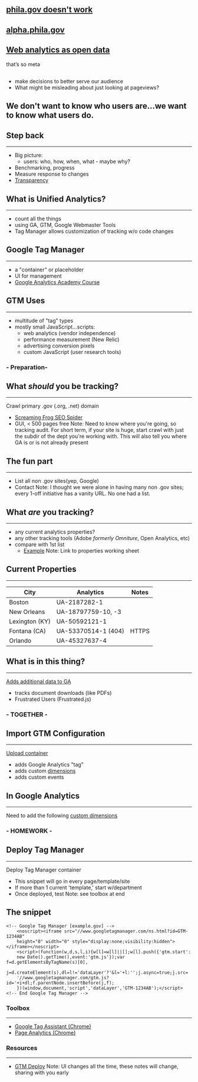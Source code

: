 ## 
<!-- .slide: data-background="waterbill_080515.gif" -->



## [phila.gov doesn't work](http://phila.gov)



## [alpha.phila.gov](http://alpha.phila.gov)



## [Web analytics as open data](http://analytics.usa.gov)
that’s so meta


## 
- make decisions to better serve our audience
- What might be misleading about just looking at pageviews?



## We don't want to know who users are…we want to know what users do.



## Step back
---
- Big picture: 
	- users: who, how, when, what - maybe why?
- Benchmarking, progress
- Measure response to changes
- [Transparency](http://analytics.usa.gov)



## What is Unified Analytics?
---
- count all the things
- using GA, GTM, Google Webmaster Tools
- Tag Manager allows customization of tracking w/o code changes



## Google Tag Manager
---
- a "container" or placeholder
- UI for management
- [Google Analytics Academy Course](https://analyticsacademy.withgoogle.com/course05/preview)



## GTM Uses
---
- multitude of "tag" types
- mostly small JavaScript...scripts:
	- web analytics (vendor independence)
	- performance measurement (New Relic)
	- advertising conversion pixels
	- custom JavaScript (user research tools)



### - Preparation-
## What *should* you be tracking?
---
Crawl primary .gov (.org, .net) domain
- [Screaming Frog SEO Spider](http://www.screamingfrog.co.uk/seo-spider/)
- GUI, < 500 pages free
Note: Need to know where you're going, so tracking audit. For short term, if your site is huge, start crawl with just the subdir of the dept you're working with. This will also tell you where GA is or is not already present




## The fun part
---
- List all non .gov sites(yep, Google)
- Contact 
Note: I thought we were alone in having many non .gov sites; every 1-off initiative has a vanity URL. No one had a list.



<!-- .slide: <iframe data-src="http://hakim.se"></iframe> -->
## What *are* you tracking?
---
- any current analytics properties?
- any other tracking tools (Adobe _formerly Omniture_, Open Analytics, etc)
- compare with 1st list
	- [Example](https://pulse.cio.gov/analytics/domains/)
Note: Link to properties working sheet 



## Current Properties
---
City | Analytics | Notes
------ | -------- | -------- 
Boston | UA-2187282-1 | 
New Orleans | UA-18797759-10, -3  | 
Lexington (KY) | UA-50592121-1 | 
Fontana (CA) | UA-53370514-1 (404) | HTTPS
Orlando | UA-45327637-4 | 



## What is in this thing?
---
[Adds additional data to GA](http://www.simoahava.com/analytics/improve-data-collection-with-four-custom-dimensions/)
- tracks document downloads (like PDFs)
- Frustrated Users (Frustrated.js)



### - TOGETHER -
## Import GTM Configuration 
---
[Upload container](https://raw.githubusercontent.com/laurenancona/analytics-cfa/gh-pages/unified-analytics.json)
- adds Google Analytics "tag"
- adds custom [dimensions](https://support.google.com/analytics/answer/1033861?hl=en)
- adds custom events
	


## In Google Analytics
---
Need to add the following [custom dimensions](img/custom-dimension.gif)



### - HOMEWORK -
## Deploy Tag Manager
---
Deploy Tag Manager container
- This snippet will go in every page/template/site
- If more than 1 current 'template,' start w/department
- Once deployed, test
Note: see toolbox at end



## The snippet
	<!-- Google Tag Manager [example.gov] -->
		<noscript><iframe src="//www.googletagmanager.com/ns.html?id=GTM-1234AB"
		height="0" width="0" style="display:none;visibility:hidden"></iframe></noscript>
		<script>(function(w,d,s,l,i){w[l]=w[l]||[];w[l].push({'gtm.start':
		new Date().getTime(),event:'gtm.js'});var f=d.getElementsByTagName(s)[0],
		j=d.createElement(s),dl=l!='dataLayer'?'&l='+l:'';j.async=true;j.src=
		'//www.googletagmanager.com/gtm.js?id='+i+dl;f.parentNode.insertBefore(j,f);
		})(window,document,'script','dataLayer','GTM-1234AB');</script>
	<!-- End Google Tag Manager -->



### Toolbox
---
- [Google Tag Assistant (Chrome)](https://chrome.google.com/webstore/detail/tag-assistant-by-google/kejbdjndbnbjgmefkgdddjlbokphdefk?hl=en)
- [Page Analytics (Chrome)](https://chrome.google.com/webstore/detail/page-analytics-by-google/fnbdnhhicmebfgdgglcdacdapkcihcoh)




### Resources
---
- [GTM Deploy](https://github.com/laurenancona/unified-analytics/blob/gh-pages/deploy-tag-manager.md)
Note: UI changes all the time, these notes will change, sharing with you early

